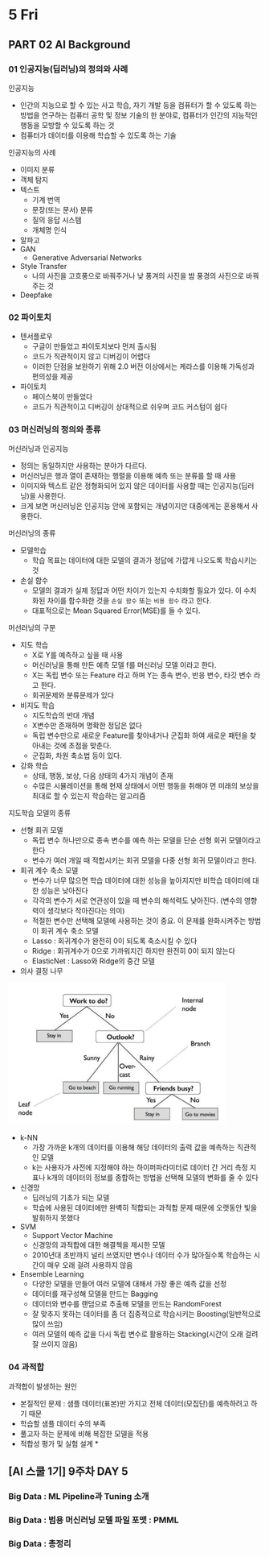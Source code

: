 # 5 Fri

## PART 02 AI Background

### 01 인공지능\(딥러닝\)의 정의와 사례

인공지능

* 인간의 지능으로 할 수 있는 사고 학습, 자기 개발 등을 컴퓨터가 할 수 있도록 하는 방법을 연구하는 컴퓨터 공학 및 정보 기술의 한 분야로, 컴퓨터가 인간의 지능적인 행동을 모방할 수 있도록 하는 것
* 컴퓨터가 데이터를 이용해 학습할 수 있도록 하는 기술

인공지능의 사례

* 이미지 분류
* 객체 탐지
* 텍스트
  * 기계 번역
  * 문장\(또는 문서\) 분류
  * 질의 응답 시스템
  * 개체명 인식
* 알파고
* GAN
  * Generative Adversarial Networks
* Style Transfer
  * 나의 사진을 고흐풍으로 바꿔주거나 낮 풍겨의 사진을 밤 풍경의 사진으로 바꿔주는 것
* Deepfake

### 02 파이토치

* 텐서플로우
  * 구글이 만들었고 파이토치보다 먼저 출시됨
  * 코드가 직관적이지 않고 디버깅이 어렵다
  * 이러한 단점을 보완하기 위해 2.0 버전 이상에서는 케라스를 이용해 가독성과 편의성을 제공
* 파이토치
  * 페이스북이 만들었다
  * 코드가 직관적이고 디버깅이 상대적으로 쉬우며 코드 커스텀이 쉽다

### 03 머신러닝의 정의와 종류

머신러닝과 인공지능

* 정의는 동일하지만 사용하는 분야가 다르다.
* 머신러닝은 행과 열이 존재하는 행렬을 이용해 예측 또는 분류를 할 때 사용
* 이미지와 텍스트 같은 정형화되어 있지 않은 데이터를 사용할 때는 인공지능\(딥러닝\)을 사용한다.
* 크게 보면 머신러닝은 인공지능 안에 포함되는 개념이지만 대중에게는 혼용해서 사용한다.

머신러닝의 종류

* 모델학습
  * 학습 목표는 데이터에 대한 모델의 결과가 정답에 가깝게 나오도록 학습시키는 것
* 손실 함수
  * 모델의 결과가 실제 정답과 어떤 차이가 있는지 수치화할 필요가 있다. 이 수치화된 차이를 함수화한 것을 `손실 함수` 또는 `비용 함수` 라고 한다.
  * 대표적으로는 Mean Squared Error\(MSE\)를 들 수 있다.

머선러닝의 구분

* 지도 학습
  * X로 Y를 예측하고 싶을 때 사용
  * 머신러닝을 통해  만든 예측 모델 f를 머신러닝 모델 이라고 한다.
  * X는 독립 변수 또는 Feature 라고 하며 Y는 종속 변수, 반응 변수, 타깃 변수 라고 한다.
  * 회귀문제와 분류문제가 있다
* 비지도 학습
  * 지도학습의 반대 개념
  * X변수만 존재하며 명확한 정답은 없다
  * 독립 변수만으로 새로운 Feature를 찾아내거나 군집화 하여 새로운 패턴을 찾아내는 것에 초점을 맞춘다.
  * 군집화, 차원 축소법 등이 있다.
* 강화 학습
  * 상태, 행동, 보상, 다음 상태의 4가지 개념이 존재
  * 수많은 시뮬레이션을 통해 현재 상태에서 어떤 행동을 취해야 먼 미래의 보상을 최대로 할 수 있는지 학습하는 알고리즘

지도학습 모델의 종류

* 선형 회귀 모델
  * 독립 변수 하나만으로 종속 변수를 예측 하는 모델을 단순 선형 회귀 모델이라고 한다
  * 변수가 여러 개일 때 적합시키는 회귀 모델을 다중 선형 회귀 모델이라고 한다.
* 회귀 계수 축소 모델
  * 변수가 너무 많으면 학습 데이터에 대한 성능을 높아지지만 비학습 데이터에 대한 성능은 낮아진다
  * 각각의 변수가 서로 연관성이 있을 때 변수의 해석력도 낮아진다. \(변수의 영향력이 생각보다 작아진다는 의미\)
  * 적절한 변수만 선택해 모델에 사용하는 것이 중요. 이 문제를 완화시켜주는 방법이 회귀 계수 축소 모델
  * Lasso : 회귀계수가 완전히 0이 되도록 축소시킬 수 있다
  * Ridge : 회귀계수가 0으로 가까워지긴 하지만 완전히 0이 되지 않는다
  * ElasticNet : Lasso와 Ridge의 중간 모델
* 의사 결정 나무

![](../../.gitbook/assets/image%20%28209%29.png)

* k-NN
  * 가장 가까운 k개의 데이터를 이용해 해당 데이터의 출력 값을 예측하는 직관적인 모델
  * k는 사용자가 사전에 지정해야 하는 하이퍼파라미터로 데이터 간 거리 측정 지표나 k개의 데이터의 정보를 종합하는 방법을 선택해 모델의 변화를 줄 수 있다
* 신경망
  * 딥러닝의 기초가 되는 모델
  * 학습에 사용된 데이터에만 완벽히 적합되는 과적합 문제 때문에 오랫동안 빛을 발휘하지 못했다
* SVM
  * Support Vector Machine
  * 신경망의 과적합에 대한 해결첵을 제시한 모델
  * 2010년대 초반까지 널리 쓰였지만 변수나 데이터 수가 많아질수록 학습하는 시간이 매우 오래 걸려 사용하지 않음
* Ensemble Learning
  * 다양한 모델을 만들어 여러 모델에 대해서 가장 좋은 예측 값을 선정
  * 데이터를 재구성해 모델을 만드는 Bagging
  * 데이터와 변수를 랜덤으로 추출해 모델을 만드는 RandomForest
  * 잘 맞추지 못하는 데이터를 좀 더 집중적으로 학습시키는 Boosting\(일반적으로 많이 쓰임\)
  * 여러 모델의 예측 값을 다시 독립 변수로 활용하는 Stacking\(시간이 오래 걸려 잘 쓰이지 않음\)

### 04 과적합

과적합이 발생하는 원인

* 본질적인 문제 : 샘플 데이터\(표본\)만 가지고 전체 데이터\(모집단\)를 예측하려고 하기 때문
* 학습할 샘플 데이터 수의 부족
* 풀고자 하는 문제에 비해 복잡한 모델을 적용
* 적합성 평가 및 실험 설계
  * 





## \[AI 스쿨 1기\] 9주차 DAY 5

### Big Data : ML Pipeline과 Tuning 소개





### Big Data : 범용 머신러닝 모델 파일 포맷 : PMML





### Big Data : 총정리







